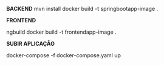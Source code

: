 **BACKEND**
mvn install
docker build -t springbootapp-image .

**FRONTEND**

ngbuild
docker build -t frontendapp-image .

**SUBIR APLICAÇÃO**

docker-compose -f docker-compose.yaml up
